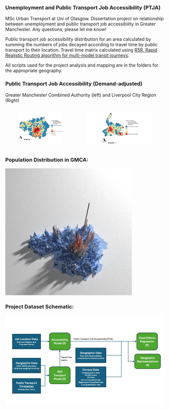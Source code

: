 ### Unemployment and Public Transport Job Accessibility (PTJA)
MSc Urban Transport at Uni of Glasgow. Dissertation project on relationship between unemployment and public transport job accessibility in Greater Manchester. Any questions, please let me know!

Public transport job accessibility distribution for an area calculated by summing the numbers of jobs decayed according to travel time by public transport to their location. Travel time matrix calculated using [R5R, Rapid Realistic Routing algorithm for multi-model transit journeys](https://github.com/ipeaGIT/r5r).

All scripts used for the project analysis and mapping are in the folders for the appropriate geography.

### Public Transport Job Accessibility (Demand-adjusted)
Greater Manchester Combined Authority (left) and Liverpool City Region (Right)
<div style="display: flex; flex-direction: row;">
  <figure style="text-align: center;">
    <img src="Greater_Manchester_Combined_Authority/Images/PTJA_D.jpeg" width="400";">
  </figure>
  <figure style="text-align: center;">
    <img src="Liverpool_City_Region/Images/PTJA_D.jpeg" alt="PTJDA-D" width="600";">
  </figure>
</div>

### Population Distribution in GMCA:
<img src="Greater_Manchester_Combined_Authority/Images/Manch_Pop.png" alt="Pop_dens" width="400">

### Project Dataset Schematic:
<img src="Greater_Manchester_Combined_Authority/Images/Dataset_diagram.jpg" alt="Datasets" width="800">
